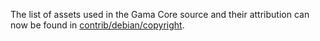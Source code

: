 The list of assets used in the Gama Core source and their attribution can now be found in [contrib/debian/copyright](../contrib/debian/copyright).
